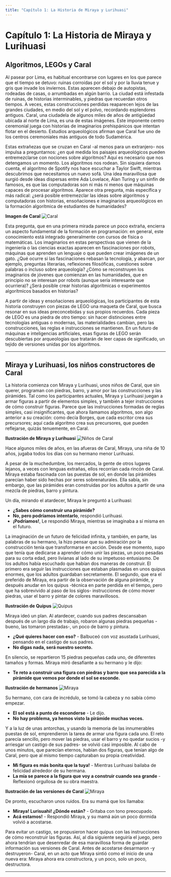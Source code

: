 ```yaml
---
title: "Capítulo 1: La Historia de Miraya y Lurihuasi"
---
```


# **Capítulo 1: La Historia de Miraya y Lurihuasi**

## **Algoritmos, LEGOs y Caral**

Al pasear por Lima, es habitual encontrarse con lugares en los que parece que el tiempo se
detuvo: ruinas corroídas por el sol y por la lluvia tenue y gris que invade los inviernos. Estas
aparecen debajo de autopistas, rodeadas de casas, o arrumbadas en algún barrio. La ciudad
está infestada de ruinas, de historias interminables, y piedras que recuerdan otros tiempos.
A veces, estas construcciones perdidas reaparecen lejos de las grandes ciudades, en medio
del sol y el polvo, recordando esplendores antiguos. Caral, una ciudadela de algunos miles
de años de antigüedad ubicada al norte de Lima, es una de estas imágenes. Este imponente
centro ceremonial juega con historias de imaginarios prehispánicos que intentan flotar en el
desierto. Estudios arqueológicos afirman que Caral fue uno de los centros ceremoniales más
antiguos de todo Sudamérica.

Estas extrañezas que se cruzan en Caral -al menos para un extranjero- nos impulsa a
preguntarnos: ¿en qué medida los paisajes arqueológicos pueden entremezclarse con
nociones sobre algoritmos? Aquí es necesario que nos detengamos un momento. Los
algoritmos nos rodean. Sin siquiera darnos cuenta, el algoritmo de Spotify nos hace escuchar
a Taylor Swift, mientras descubrimos que necesitamos un nuevo sofá. Una idea maravillosa
que surgió desde ideas dispersas entre Ada Lovelace, Alan Turing y un sinfín de famosos, es
que las computadoras son ni más ni menos que máquinas capaces de procesar algoritmos.
Aparece otra pregunta, más específica y más radical: ¿será posible entremezclar las ideas
sobre algoritmos y computadoras con historias, ensoñaciones e imaginarios arqueológicos
en la formación algorítmica de estudiantes de humanidades?

**Imagen de Caral**
![Caral](images/caral.png)

Esta pregunta, que en una primera mirada parece un poco extraña, encierra un aspecto
fundamental de la formación en programación: en general, este conocimiento está
integrado generalmente con cursos de física o matemáticas. Los imaginarios en estas
perspectivas que vienen de la ingeniería o las ciencias exactas aparecen en fascinaciones por
robots, máquinas que aprenden un lenguaje o que pueden crear imágenes de un gato. ¿Qué
ocurre si las fascinaciones rebasan la tecnología, y abarcan, por ejemplo, preguntas
literarias, reflexiones filosóficas, cuestiones sobre palabras o incluso sobre arqueología?
¿Cómo se reconstruyen los imaginarios de jóvenes que comienzan en las humanidades, que
en principio no se interesan por robots (aunque sería interesante que ocurriera)? ¿Será
posible crear historias algorítmicas o experimentos algorítmicos basados en historias? 

A partir de ideas y ensoñaciones arqueológicas, los participantes de esta historia construyen
con piezas de LEGO una maqueta de Caral, que busca resonar en sus ideas preconcebidas y
sus propios recuerdos. Cada pieza de LEGO es una piedra de otro tiempo: sin hacer
distinciones entre tecnologías antiguas o modernas, las materialidades cambian, pero las
construcciones, las reglas e instrucciones se mantienen. En un futuro de máquinas e
inteligencias artificiales, esas figuras de LEGO serán descubiertas por arqueologías que
tratarán de leer capas de significado, un tejido de versiones unidas por los algoritmos.

---

## **Miraya y Lurihuasi, los niños constructores de Caral**

La historia comienza con Miraya y Lurihuasi, unos niños de Caral, que sin querer, programan
con piedras, barro, y amor por las construcciones y las pirámides. Tal como los participantes
actuales, Miraya y Lurihuasi juegan a armar figuras a partir de elementos simples, y también
a tejer instrucciones de cómo construir figuras. Parece que las instrucciones formadas de
reglas simples, casi insignificantes, que ahora llamamos algoritmos, son algo anterior a su
creación: como decía Borges, que cada escritor crea sus precursores; aquí cada algoritmo
crea sus precursores, que pueden reflejarse, quizás tenuemente, en Caral.

**Ilustración de Miraya y Lurihuasi**
![Niños de Caral](images/ninos_caral.jpg)

Hace algunos miles de años, en las afueras de Caral, Miraya, una niña de 10 años, jugaba
todos los días con su hermano menor Lurihuasi.

A pesar de la muchedumbre, los mercados, la gente de otros lugares lejanos, a veces con
lenguas extrañas, ellos recorrían cada rincón de Caral. Miraya estaba fascinada con las
puestas de sol, en donde las pirámides parecían haber sido hechas por seres sobrenaturales.
Ella sabía, sin embargo, que las pirámides eran construidas por los adultos a partir de una
mezcla de piedras, barro y pintura. 

Un día, mirando el atardecer, Miraya le preguntó a
Lurihuasi:

- **¿Sabes cómo construir una pirámide?**  
- **No, pero podríamos intentarlo**, respondió Lurihuasi.  
- **¡Podríamos!**, Le respondió Miraya, mientras se imaginaba a sí misma en el futuro.

La imaginación de un futuro de felicidad infinita, y también, en parte, las palabras de su
hermano, la hizo pensar que su admiración por la construcción tenía que transformarse en
acción. Desde ese momento, supo que tenía que dedicarse a aprender cómo unir las piezas,
un poco pesadas para su corta edad, pero livianas al lado de su impetuoso entusiasmo. De
los adultos había escuchado que habían dos maneras de construir. El primero era seguir las
instrucciones que estaban plasmadas en unos quipus enormes, que los adultos guardaban
secretamente. El segundo, que era el preferido de Miraya, era partir de la observación de
alguna pirámide, y después anudar en los quipus -técnica en parte perdida en el tiempo,
pero que ha sobrevivido al paso de los siglos- instrucciones de cómo mover piedras, usar el
barro y pintar de colores maravillosos.

**Ilustración de Quipus**
![Quipus](images/quipus_caral.jpg)

Miraya ideó un plan. Al atardecer, cuando sus padres descansaban después de un largo día
de trabajo, robaron algunas piedras pequeñas -bueno, las tomaron prestadas-, un poco de
barro y pintura.

- **¿Qué quieres hacer con eso?** - Balbuceó con voz asustada Lurihuasi, pensando en el
castigo de sus padres.
- **No digas nada, será nuestro secreto.**

En silencio, se repartieron 15 piedras pequeñas cada uno, de diferentes tamaños y formas.
Miraya miró desafiante a su hermano y le dijo:

- **Te reto a construir una figura con piedras y barro que sea parecida a la pirámide que
vemos por donde el sol se esconde.**

**Ilustración de hermanos**
![Miraya](images/miraya_caral.jpg)

Su hermano, con cara de incrédulo, se tomó la cabeza y no sabía cómo empezar.

- **El sol está a punto de esconderse** - Le dijo.
- **No hay problema, ya hemos visto la pirámide muchas veces.**

Y a la luz de unas antorchas, y usando la memoria de las innumerables puestas de sol,
emprendieron la tarea de armar una figura cada uno. El reto parecía sencillo, pero mover las
piedras, usar el barro y no quedar sucios -y arriesgar un castigo de sus padres- se volvió casi
imposible. Al cabo de unos minutos, que parecían eternos, habían dos figuras, que tenían
algo de Caral, pero que al mismo tiempo capturaban su propia creatividad.

- **Mi figura es más bonita que la tuya!** - Mientras Lurihuasi bailaba de felicidad
alrededor de su hermana.
- **La mía se parece a la figura que voy a construir cuando sea grande** - Reflexionó
orgullosa de su obra maestra.

**Ilustración de las versiones de Caral**
![Miraya](images/caral_hermanos.jpg)

De pronto, escucharon unos ruidos. Era su mamá que los llamaba:

- **Miraya! Lurisuahi! ¿Dónde están?** - Gritaba con tono preocupado.
- **Acá estamos!** - Respondió Miraya, y su mamá aún un poco dormida volvió a
acostarse.

Para evitar un castigo, se propusieron hacer quipus con las instrucciones de cómo
reconstruir las figuras. Así, al día siguiente seguiría el juego, pero ahora tendrían que
desenredar de esa maravillosa forma de guardar información sus versiones de Caral. Antes
de acostarse desarmaron -y destruyeron- Caral, en un acto que Miraya sintió como el inicio
de una nueva era: Miraya ahora era constructora, y un poco, solo un poco, destructora.

---



